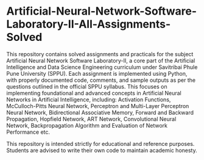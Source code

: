 # Artificial-Neural-Network-Software-Laboratory-II-All-Assignments-Solved

This repository contains solved assignments and practicals for the subject Artificial Neural Network Software Laboratory-II, a core part of the Artificial Intelligence and Data Science Engineering curriculum under Savitribai Phule Pune University (SPPU). Each assignment is implemented using Python, with properly documented code, comments, and sample outputs as per the questions outlined in the official SPPU syllabus. This focuses on implementing foundational and advanced concepts in Artificial Neural Networks in Artificial Intelligence, including: Activation Functions,  McCulloch-Pitts Neural Network, Perceptron and Multi-Layer Perceptron Neural Network, Bidirectional Associative Memory, Forward and Backward Propagation, Hopfield Network, ART Network, Convolutional Neural Network, Backpropagation Algorithm and Evaluation of Network Performance etc.

This repository is intended strictly for educational and reference purposes. Students are advised to write their own code to maintain academic honesty.

